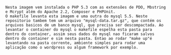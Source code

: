     Nesta imagem vem instalada o PHP 5.3 com as extensões de PDO, Mbstring e Mcrypt além do Apache 2.2, Composer e PHPUnit. 
    O makefile levanta esta imagem e uma outra do mysql 5.5. Neste repositorio tambem tem um arquivo "mysql-data.tar.gz", que contém os arquivos basicos de um banco mysql, que precisa ser descompactada. Ao levantar o container do mysql o makefile espelha esta pasta para dentro do container, assim seus dados do mysql nao ficaram salvos dentro do container e sim nesta pasta. Entao ao rodar "make up"é levantando na pasta corrente, ambiente simples para rodar uma aplicação como o wordpress ou algum framework por exemplo.